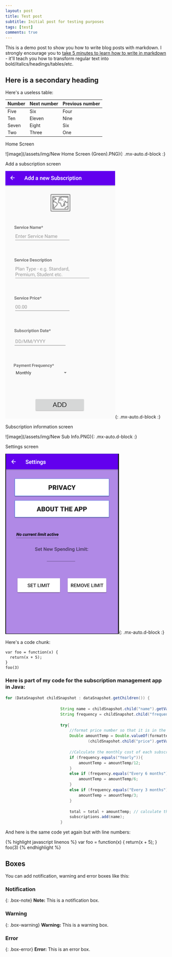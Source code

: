 ```yaml
---
layout: post
title: Test post
subtitle: Initial post for testing purposes
tags: [test]
comments: true
---
```


This is a demo post to show you how to write blog posts with markdown.  I strongly encourage you to [take 5 minutes to learn how to write in markdown](https://markdowntutorial.com/) - it'll teach you how to transform regular text into bold/italics/headings/tables/etc.

## Here is a secondary heading

Here's a useless table:

| Number | Next number | Previous number |
| :------ |:--- | :--- |
| Five | Six | Four |
| Ten | Eleven | Nine |
| Seven | Eight | Six |
| Two | Three | One |


Home Screen

![image](/assets/img/New Home Screen (Green).PNG){: .mx-auto.d-block :}

Add a subscription screen

![image](/assets/img/new-add-sub.png){: .mx-auto.d-block :}

Subscription information screen

![image](/assets/img/New Sub Info.PNG){: .mx-auto.d-block :}

Settings screen

![image](/assets/img/Settings.PNG){: .mx-auto.d-block :}

Here's a code chunk:

~~~
var foo = function(x) {
  return(x + 5);
}
foo(3)
~~~

### Here is part of my code for the subscription management app in Java:

```java
for (DataSnapshot childSnapshot : dataSnapshot.getChildren()) {

                        String name = childSnapshot.child("name").getValue(String.class);
                        String frequency = childSnapshot.child("frequency").getValue(String.class);

                        try{
                            //format price number so that it is in the Double form
                            Double amountTemp = Double.valueOf(formattedTotal.format(Double.valueOf
                                    (childSnapshot.child("price").getValue(String.class))));

                            //Calculate the monthly cost of each subscription
                            if (frequency.equals("Yearly")){
                                amountTemp = amountTemp/12;
                            }
                            else if (frequency.equals("Every 6 months")){
                                amountTemp = amountTemp/6;
                            }
                            else if (frequency.equals("Every 3 months")){
                                amountTemp = amountTemp/3;
                            }

                            total = total + amountTemp; // calculate the monthly total of the subscriptions
                            subscriptions.add(name);
                        }
```

And here is the same code yet again but with line numbers:

{% highlight javascript linenos %}
var foo = function(x) {
  return(x + 5);
}
foo(3)
{% endhighlight %}

## Boxes
You can add notification, warning and error boxes like this:

### Notification

{: .box-note}
**Note:** This is a notification box.

### Warning

{: .box-warning}
**Warning:** This is a warning box.

### Error

{: .box-error}
**Error:** This is an error box.
